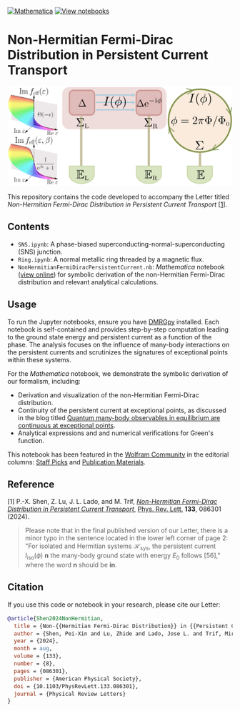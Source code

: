 [![Mathematica](https://img.shields.io/badge/Wolfram-Mathematica-DD1100?logo=wolfram-mathematica&logoColor=DD1100)](https://www.wolfram.com/mathematica/)
[![View notebooks](https://wolfr.am/HAAhzkRq)](https://wolfr.am/1mXmN5DaF)

# Non-Hermitian Fermi-Dirac Distribution in Persistent Current Transport

![Distribution Sketch](DistributionSketch.png)

This repository contains the code developed to accompany the Letter titled *Non-Hermitian Fermi-Dirac Distribution in Persistent Current Transport* [[1](#refer-anchor-1)].

## Contents

- `SNS.ipynb`: A phase-biased superconducting-normal-superconducting (SNS) junction.
- `Ring.ipynb`: A normal metallic ring threaded by a magnetic flux.
- `NonHermitianFermiDiracPersistentCurrent.nb`: *Mathematica* notebook ([view online](https://wolfr.am/1mXmN5DaF)) for symbolic derivation of the non-Hermitian Fermi-Dirac distribution and relevant analytical calculations.

## Usage

To run the Jupyter notebooks, ensure you have [DMRGpy](https://github.com/joselado/dmrgpy) installed. Each notebook is self-contained and provides step-by-step computation leading to the ground state energy and persistent current as a function of the phase. The analysis focuses on the influence of many-body interactions on the persistent currents and scrutinizes the signatures of exceptional points within these systems.

For the *Mathematica* notebook, we demonstrate the symbolic derivation of our formalism, including:
- Derivation and visualization of the non-Hermitian Fermi-Dirac distribution.
- Continuity of the persistent current at exceptional points, as discussed in the blog titled [Quantum many-body observables in equilibrium are continuous at exceptional points](https://shenpeixin.com/posts/2024/07/14/).
- Analytical expressions and and numerical verifications for Green's function.

This notebook has been featured in the [Wolfram Community](https://community.wolfram.com/groups/-/m/t/3258109) in the editorial columns: [Staff Picks](http://wolfr.am/StaffPicks) and [Publication Materials](http://wolfr.am/PubMat).

## Reference

<div id="refer-anchor-1"></div> 

[1] P.-X. Shen, Z. Lu, J. L. Lado, and M. Trif, [*Non-Hermitian Fermi-Dirac Distribution in Persistent Current Transport*](https://arxiv.org/abs/2403.09569), [Phys. Rev. Lett.](https://doi.org/10.1103/PhysRevLett.133.086301) **133**, 086301 (2024).

> Please note that in the final published version of our Letter, there is a minor typo in the sentence located in the lower left corner of page 2: "For isolated and Hermitian systems $`\mathcal{H}_\mathrm{sys}`$, the persistent current $`I_\mathrm{iso}(\phi)`$ **n** the many-body ground state with energy $E_0$ follows [56]," where the word **n** should be **in**. 

## Citation

If you use this code or notebook in your research, please cite our Letter:

```bibtex
@article{Shen2024NonHermitian,
  title = {Non-{{Hermitian Fermi-Dirac Distribution}} in {{Persistent Current Transport}}},
  author = {Shen, Pei-Xin and Lu, Zhide and Lado, Jose L. and Trif, Mircea},
  year = {2024},
  month = aug,
  volume = {133},
  number = {8},
  pages = {086301},
  publisher = {American Physical Society},
  doi = {10.1103/PhysRevLett.133.086301},
  journal = {Physical Review Letters}
}
```
